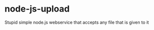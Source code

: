 node-js-upload
==============

Stupid simple node.js webservice that accepts any file that is given to it
